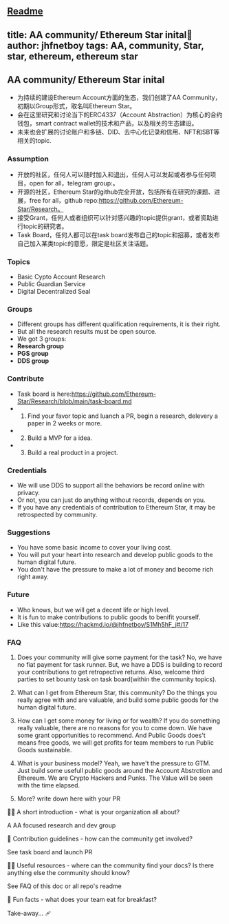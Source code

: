 [Readme](https://hackmd.io/@jhfnetboy/r1Z0mEoU3)
---
title: AA community/ Ethereum Star inital👋
author: jhfnetboy
tags: AA, community, Star, star, ethereum, ethereum star
---

## AA community/ Ethereum Star inital
+ 为持续的建设Ethereum Account方面的生态，我们创建了AA Community， 初期以Group形式，取名叫Ethereum Star。
+ 会在这里研究和讨论当下的ERC4337（Account Abstraction）为核心的合约钱包，smart contract wallet的技术和产品，以及相关的生态建设。
+ 未来也会扩展的讨论账户和多链、DID、去中心化记录和信用、NFT和SBT等相关的topic.


### Assumption
+ 开放的社区，任何人可以随时加入和退出，任何人可以发起或者参与任何项目，open for all，telegram group:。
+ 开源的社区，Ethereum Star的github完全开放，包括所有在研究的课题、进展，free for all，github repo:https://github.com/Ethereum-Star/Research。
+ 接受Grant，任何人或者组织可以针对感兴趣的topic提供grant，或者资助进行topic的研究者。
+ Task Board，任何人都可以在task board发布自己的topic和招募，或者发布自己加入某类topic的意愿，限定是社区关注话题。

### Topics
+ Basic Cypto Account Research
+ Public Guardian Service
+ Digital Decentralized Seal 

### Groups
+ Different groups has different qualification requirements, it is their right.
+ But all the research results must be open source.
+ We got 3 groups:
+ **Research group**
+ **PGS group**
+ **DDS group**

### Contribute
+ Task board is here:https://github.com/Ethereum-Star/Research/blob/main/task-board.md
+ 1. Find your favor topic and luanch a PR, begin a research, delevery a paper in 2 weeks or more.
+ 2. Build a MVP for a idea.
+ 3. Build a real product in a project.

### Credentials
+ We will use DDS to support all the behaviors be record online with privacy.
+ Or not, you can just do anything without records, depends on you.
+ If you have any credentials of contribution to Ethereum Star, it may be retrospected by community.

### Suggestions
+ You have some basic income to cover your living cost.
+ You will put your heart into research and develop public goods to the human digital future.
+ You don't have the pressure to make a lot of money and become rich right away.

### Future
+ Who knows, but we will get a decent life or high level.
+ It is fun to make contributions to public goods to benifit yourself.
+ Like this value:https://hackmd.io/@jhfnetboy/S1Mh5hF_j#/17

### FAQ
1. Does your community will give some payment for the task?
No, we have no fiat payment for task runner.
But, we have a DDS is building to record your contributions to get retropective returns.
Also, welcome third parties to set bounty task on task board(within the community topics).

2. What can I get from Ethereum Star, this community?
Do the things you really agree with and are valuable, and build some public goods for the human digital future.

3. How can I get some money for living or for wealth?
If you do something really valuable, there are no reasons for you to come down.
We have some grant opportunities to recommend.
And Public Goods does't means free goods, we will get profits for team members to run Public Goods sustainable.

4. What is your business model?
Yeah, we have't the pressure to GTM.
Just build some usefull public goods around the Account Abstrction and Ethereum.
We are Crypto Hackers and Punks.
The Value will be seen with the time elapsed.

5. More? write down here with your PR


🙋‍♀️ A short introduction - what is your organization all about?

A AA focused research and dev group

🌈 Contribution guidelines - how can the community get involved?

See task board and launch PR

👩‍💻 Useful resources - where can the community find your docs? Is there anything else the community should know?

See FAQ of this doc or all repo's readme 

🍿 Fun facts - what does your team eat for breakfast?

Take-away... 🩹
